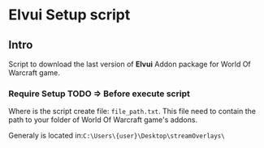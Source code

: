 # Elvui Setup script

## Intro

Script to download the last version of **Elvui** Addon package for World Of Warcraft game.

### Require Setup TODO => Before execute script

Where is the script create file: `file_path.txt`.
This file need to contain the path to your folder of World Of Warcraft game's addons.

Generaly is located in:`C:\Users\{user}\Desktop\streamOverlays\`